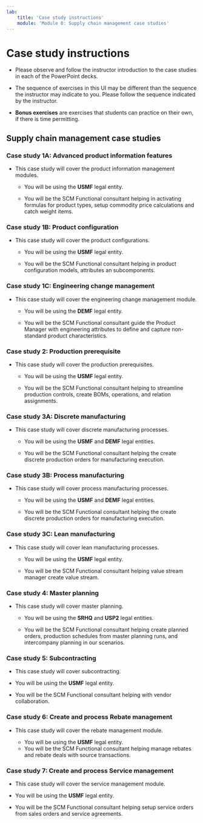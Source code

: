 ```yaml
---
lab:
    title: 'Case study instructions'
    module: 'Module 0: Supply chain management case studies'
---
```


Case study instructions
=======================

- Please observe and follow the instructor introduction to the case studies in
    each of the PowerPoint decks.

- The sequence of exercises in this UI may be different than the sequence the
    instructor may indicate to you. Please follow the sequence indicated by the
    instructor.

- **Bonus exercises** are exercises that students can practice on their own, if there is time permitting.

Supply chain management case studies
----------

### **Case study 1A: Advanced product information features**  

- This case study will cover the product information management modules.

  - You will be using the **USMF** legal entity.

  - You will be the SCM Functional consultant helping in activating formulas for product types, setup commodity price calculations and catch weight items. 
  
### **Case study 1B: Product configuration**  

- This case study will cover the product configurations.

  - You will be using the **USMF** legal entity.

  - You will be the SCM Functional consultant helping in product configuration models, attributes an subcomponents.

### **Case study 1C: Engineering change management**  

- This case study will cover the engineering change management module.

  - You will be using the **DEMF** legal entity.

  - You will be the SCM Functional consultant guide the Product Manager with engineering attributes to define and capture non-standard product characteristics.
  
### **Case study 2: Production prerequisite**

- This case study will cover the production prerequisites.

  - You will be using the **USMF** legal entity.

  - You will be the SCM Functional consultant helping to streamline production controls, create BOMs, operations, and relation assignments.
  
### **Case study 3A: Discrete manufacturing**

- This case study will cover discrete manufacturing processes.

  - You will be using the **USMF** and **DEMF** legal entities.

  - You will be the SCM Functional consultant helping the create discrete production orders for manufacturing execution.

### **Case study 3B: Process manufacturing**

- This case study will cover process manufacturing processes.

  - You will be using the **USMF** and **DEMF** legal entities.

  - You will be the SCM Functional consultant helping the create discrete production orders for manufacturing execution. 
  
### **Case study 3C: Lean manufacturing**

- This case study will cover lean manufacturing processes.

  - You will be using the **USMF** legal entity.

  - You will be the SCM Functional consultant helping value stream manager create value stream.

### **Case study 4: Master planning**

- This case study will cover master planning. 

  - You will be using the **SRHQ** and **USP2** legal entities.

  - You will be the SCM Functional consultant helping create planned orders, production schedules from master planning runs, and intercompany planning in our scenarios.
  

### **Case study 5: Subcontracting**

- This case study will cover subcontracting.

- You will be using the **USMF** legal entity.
- You will be the SCM Functional consultant helping with vendor collaboration.

### **Case study 6: Create and process Rebate management**

- This case study will cover the rebate management module.

  - You will be using the **USMF** legal entity.
  - You will be the SCM Functional consultant helping manage rebates and rebate deals with source transactions.

### **Case study 7: Create and process Service management**

- This case study will cover the service management module.

- You will be using the **USMF** legal entity.

- You will be the SCM Functional consultant helping setup service orders from sales orders and service agreements.
